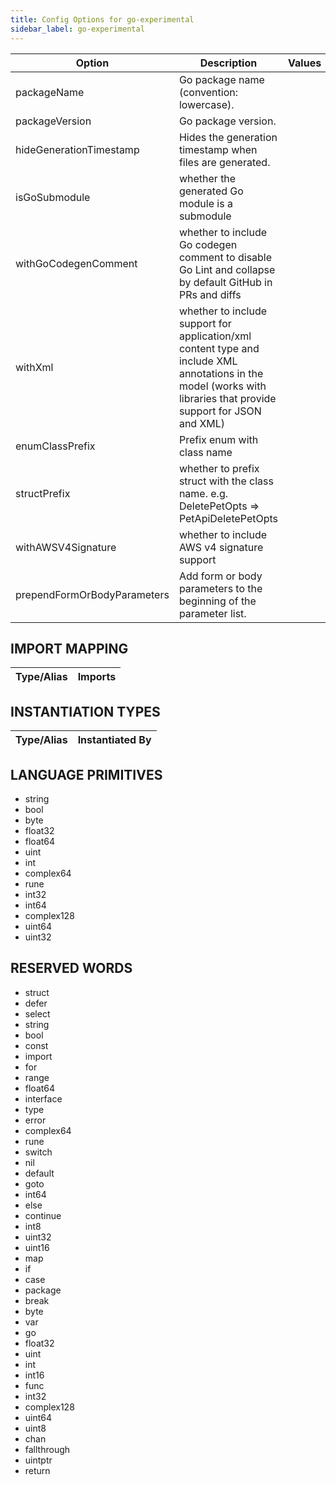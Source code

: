 ```yaml
---
title: Config Options for go-experimental
sidebar_label: go-experimental
---
```


| Option | Description | Values | Default |
| ------ | ----------- | ------ | ------- |
|packageName|Go package name (convention: lowercase).| |openapi|
|packageVersion|Go package version.| |1.0.0|
|hideGenerationTimestamp|Hides the generation timestamp when files are generated.| |true|
|isGoSubmodule|whether the generated Go module is a submodule| |false|
|withGoCodegenComment|whether to include Go codegen comment to disable Go Lint and collapse by default GitHub in PRs and diffs| |false|
|withXml|whether to include support for application/xml content type and include XML annotations in the model (works with libraries that provide support for JSON and XML)| |false|
|enumClassPrefix|Prefix enum with class name| |false|
|structPrefix|whether to prefix struct with the class name. e.g. DeletePetOpts =&gt; PetApiDeletePetOpts| |false|
|withAWSV4Signature|whether to include AWS v4 signature support| |false|
|prependFormOrBodyParameters|Add form or body parameters to the beginning of the parameter list.| |false|

## IMPORT MAPPING

| Type/Alias | Imports |
| ---------- | ------- |


## INSTANTIATION TYPES

| Type/Alias | Instantiated By |
| ---------- | --------------- |


## LANGUAGE PRIMITIVES

<ul data-columns="2" style="list-style-type: disc;-webkit-columns:2;-moz-columns:2;columns:2;-moz-column-fill:auto;column-fill:auto"><li>string</li>
<li>bool</li>
<li>byte</li>
<li>float32</li>
<li>float64</li>
<li>uint</li>
<li>int</li>
<li>complex64</li>
<li>rune</li>
<li>int32</li>
<li>int64</li>
<li>complex128</li>
<li>uint64</li>
<li>uint32</li>
</ul>

## RESERVED WORDS

<ul data-columns="2" style="list-style-type: disc;-webkit-columns:2;-moz-columns:2;columns:2;-moz-column-fill:auto;column-fill:auto"><li>struct</li>
<li>defer</li>
<li>select</li>
<li>string</li>
<li>bool</li>
<li>const</li>
<li>import</li>
<li>for</li>
<li>range</li>
<li>float64</li>
<li>interface</li>
<li>type</li>
<li>error</li>
<li>complex64</li>
<li>rune</li>
<li>switch</li>
<li>nil</li>
<li>default</li>
<li>goto</li>
<li>int64</li>
<li>else</li>
<li>continue</li>
<li>int8</li>
<li>uint32</li>
<li>uint16</li>
<li>map</li>
<li>if</li>
<li>case</li>
<li>package</li>
<li>break</li>
<li>byte</li>
<li>var</li>
<li>go</li>
<li>float32</li>
<li>uint</li>
<li>int</li>
<li>int16</li>
<li>func</li>
<li>int32</li>
<li>complex128</li>
<li>uint64</li>
<li>uint8</li>
<li>chan</li>
<li>fallthrough</li>
<li>uintptr</li>
<li>return</li>
</ul>
